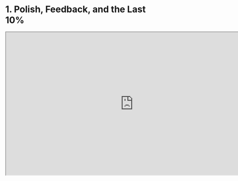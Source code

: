 # 1. Polish, Feedback, and the Last 10%

<p><iframe title="YouTube video player" src="https://www.youtube.com/embed/n_zY_LFVexc?rel=0" width="800" height="450" allowfullscreen="allowfullscreen" allow="accelerometer; autoplay; clipboard-write; encrypted-media; gyroscope; picture-in-picture"></iframe></p>